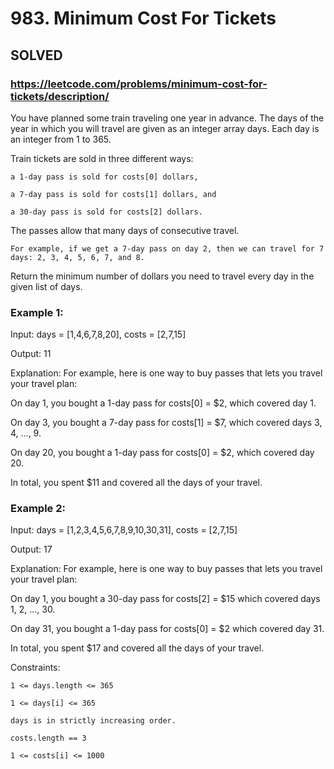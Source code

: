 # 983. Minimum Cost For Tickets

## SOLVED
### https://leetcode.com/problems/minimum-cost-for-tickets/description/
You have planned some train traveling one year in advance. The days of the year in which you will travel are given as an integer array days. Each day is an integer from 1 to 365.



Train tickets are sold in three different ways:





	a 1-day pass is sold for costs[0] dollars,

	a 7-day pass is sold for costs[1] dollars, and

	a 30-day pass is sold for costs[2] dollars.





The passes allow that many days of consecutive travel.





	For example, if we get a 7-day pass on day 2, then we can travel for 7 days: 2, 3, 4, 5, 6, 7, and 8.





Return the minimum number of dollars you need to travel every day in the given list of days.





### Example 1:





Input: days = [1,4,6,7,8,20], costs = [2,7,15]


Output: 11



Explanation: For example, here is one way to buy passes that lets you travel your travel plan:

On day 1, you bought a 1-day pass for costs[0] = $2, which covered day 1.

On day 3, you bought a 7-day pass for costs[1] = $7, which covered days 3, 4, ..., 9.

On day 20, you bought a 1-day pass for costs[0] = $2, which covered day 20.

In total, you spent $11 and covered all the days of your travel.





### Example 2:





Input: days = [1,2,3,4,5,6,7,8,9,10,30,31], costs = [2,7,15]


Output: 17



Explanation: For example, here is one way to buy passes that lets you travel your travel plan:

On day 1, you bought a 30-day pass for costs[2] = $15 which covered days 1, 2, ..., 30.

On day 31, you bought a 1-day pass for costs[0] = $2 which covered day 31.

In total, you spent $17 and covered all the days of your travel.







Constraints:





	1 <= days.length <= 365

	1 <= days[i] <= 365

	days is in strictly increasing order.

	costs.length == 3

	1 <= costs[i] <= 1000



